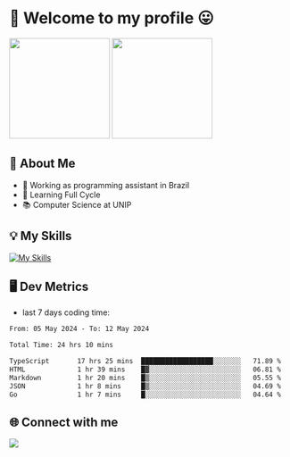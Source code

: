 # 🎉 Welcome to my profile 😛

<div>
  <img height="180em" src="https://github-readme-stats.vercel.app/api?username=VinicciusSantos&show_icons=true&icon_color=fff&include_all_commits=true&count_private=true&bg_color=30,000,000&title_color=fff&text_color=fff"/>
  <img height="180em" src="https://github-readme-stats.vercel.app/api/top-langs/?username=VinicciusSantos&langs_count=8&layout=compact&include_all_commits=true&count_private=true&bg_color=30,000,000&title_color=fff&text_color=fff"/>
</div>

## 📖 About Me
- 🔭 Working as programming assistant in Brazil
- 🌱 Learning Full Cycle
- 📚 Computer Science at UNIP

## 💡 My Skills

[![My Skills](https://skills.thijs.gg/icons?i=angular,react,styledcomponents,jest,html,css,sass,bootstrap,ts,js,go,nodejs,express,nestjs,git,c,py,postgres,mysql,sqlite,docker,graphql)](https://github.com/VinicciusSantos)

## 🖥️ Dev Metrics

- last 7 days coding time:

<!--START_SECTION:waka-->

```txt
From: 05 May 2024 - To: 12 May 2024

Total Time: 24 hrs 10 mins

TypeScript       17 hrs 25 mins  ██████████████████░░░░░░░   71.89 %
HTML             1 hr 39 mins    █▓░░░░░░░░░░░░░░░░░░░░░░░   06.81 %
Markdown         1 hr 20 mins    █▒░░░░░░░░░░░░░░░░░░░░░░░   05.55 %
JSON             1 hr 8 mins     █▒░░░░░░░░░░░░░░░░░░░░░░░   04.69 %
Go               1 hr 7 mins     █░░░░░░░░░░░░░░░░░░░░░░░░   04.64 %
```

<!--END_SECTION:waka-->

## 🌐 Connect with me

<a href="https://www.linkedin.com/in/vinicius-guedes-b817aa223/"><img src="https://img.shields.io/badge/LinkedIn-0077B5?style=for-the-badge&logo=linkedin&logoColor=white"/></a>

